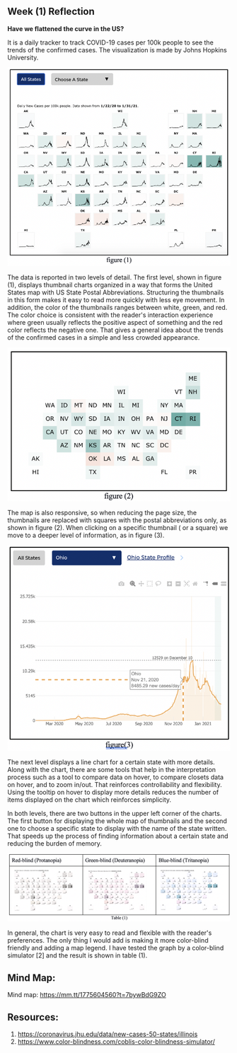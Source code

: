 ## Week (1) Reflection

**Have we flattened the curve in the US?**

It is a daily tracker to track COVID-19 cases per 100k people to see the trends of the confirmed cases.
The visualization is made by Johns Hopkins University.

![alt text](1.png)

  The data is reported in two levels of detail. The first level, shown in figure (1), displays thumbnail charts 
organized in a way that forms the United States map with US State Postal Abbreviations. 
Structuring the thumbnails in this form makes it easy to read more quickly with less eye movement. 
In addition, the color of the thumbnails ranges between white, green, and red. The color choice is consistent 
with the reader's interaction experience where green usually reflects the positive aspect of something 
and the red color reflects the negative one. That gives a general idea about the trends of the confirmed cases 
in a simple and less crowded appearance. 

![alt text](2.png)

The map is also responsive, so when reducing the page size, the thumbnails are replaced with squares with the postal 
abbreviations only, as shown in figure (2). When clicking on a specific thumbnail ( or a square) we move to a deeper level
of information, as in figure (3).

![alt text](3.png)

   The next level displays a line chart for a certain state with more details. Along with the chart, there are some tools 
that help in the interpretation process such as a tool to compare data on hover, to compare closets data on hover, 
and to zoom in/out. That reinforces controllability and flexibility. Using the tooltip on hover to display more details 
reduces the number of items displayed on the chart which reinforces simplicity.

   In both levels, there are two buttons in the upper left corner of the charts. The first button for displaying the whole map
of thumbnails and the second one to choose a specific state to display with the name of the state written. That speeds up 
the process of finding information about a certain state and reducing the burden of memory.

![alt text](t-1.png)


   In general, the chart is very easy to read and flexible with the reader's preferences. The only thing I would add is making it
  more color-blind friendly and adding a map legend. I have tested the graph by a color-blind simulator [2] and the result 
  is shown in table (1).
  
## Mind Map:

Mind map: https://mm.tt/1775604560?t=7bywBdG9ZO

## Resources:

1)	https://coronavirus.jhu.edu/data/new-cases-50-states/illinois
2)	https://www.color-blindness.com/coblis-color-blindness-simulator/
